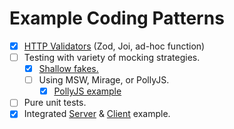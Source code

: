 # Example Coding Patterns

- [x] [HTTP Validators](/packages/api-validator) (Zod, Joi, ad-hoc function)
- [ ] Testing with variety of mocking strategies.
  - [x] [Shallow fakes.](/packages/api-validator/src/utils/mockFetchResponse.ts)
  - [ ] Using MSW, Mirage, or PollyJS.
    - [x] [PollyJS example](server/lib/github-api.test.ts)
- [ ] Pure unit tests.
- [x] Integrated [Server](/server) & [Client](/src) example.

